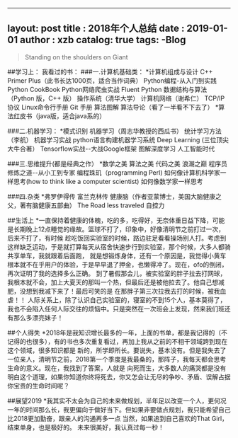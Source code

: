 ----
layout: post
title :   2018年个人总结
date : 2019-01-01
author : xzb
catalog: true
tags:
     -Blog
----
>Standing on the shoulders on Giant

##学习上：
我看过的书：
###一.计算机基础类：
*计算机组成与设计
C++ Primer Plus（此书长达1000页，适合当作词典）
Python编程-从入门到实践
Python CookBook
Python网络爬虫实战
Fluent Python
数据结构与算法（Python 版，C++ 版）
操作系统（清华大学）
计算机网络（谢希仁）
TCP/IP协议
Linux命令行手册
Git 手册
算法图解
算法导论（看了一半看不下去了）
*算法红皮书（java版，适合java系的）

###二.机器学习：
*模式识别
机器学习（周志华教授的西瓜书）
统计学习方法（李航）
机器学习实战
python语言构建机器学习系统
Deep Learning (三位顶尖大牛合著）
Tensorflow实战--大战Google框架
图解深度学习
人工智能时代

###三.思维提升(都是经典之作）
*数学之美
算法之美
代码之美
浪潮之巅
程序员修炼之道--从小工到专家
编程珠玑（programming Perl)
如何像计算机科学家一样思考(how to think like a computer scientist)
如何像数学家一样思考


###四.杂类
*弗罗伊得传
富兰克林传
健康脑（作者亚蒙博士，美国大脑健康之父，著有脑健康五部曲）
The Road less traveled
自控力



##生活上
    *一直保持着健康的体魄，吃的多，吃得好，无奈体重日益下降，可能是长期晚上12点睡觉的缘故。篮球不打了，印象中，好像清明节之前打过一次，后来不打了，有时候
趁吃饭回实验室的时候，路边驻足看看操场别人打。考虑到这样缺乏运动，于是就打算每天从宿舍快速步行到实验室，那个时候，大多人都骑共享单车，我就跟着后面跑，
就是想锻炼身体，还有一个原因是，我觉得小黄车根本就不在乎用户的体验，于是早早退了押金，也懒得冲了。现在，ofo的倒闭，再次证明了我的选择多么正确。
    到了暑假那会儿，被实验室的胖子拉去打网球，我根本就不会，加上大夏天的那叫一个热，但最后还是被他拉去了。他自己想减肥，没想到我减下来了！最后可笑的是
在那胖子第三次拉我去打的时候，被我血虐！！
    人际关系上，除了认识自己实验室的，寝室的不到15个人，基本莫得了，我也不会陷入任何人际交往的烦恼中。只是突然在一次班会上发现，然来我们班还有那么多漂亮妹子！
 
##个人得失
    *2018年是我知识增长最多的一年，上面的书单，都是我记得的（不记得的也很多），有的书也多次重复看过，再加上我从之前的不相干领域跨到现在这个领域，很多知识都是
 新的，所学即所长。要说失，基本没有。但是我失去了一位亲人，清明节之前，2018第一个季度是我最桑的，那阵子，我每天都会思考生命的意义。现在，我找到了答案，人就是
 向死而生，大多数人的痛哭都是没有明白这个道理，如果你知道你终将死去，你又怎会让无尽的争吵、矛盾、误解占据你宝贵的生命时间呢？
 
 
 ##展望2019
       *我其实不太会为自己的未来做规划，半年足以改变一个人，更何况一年的时间那么长，我更偏向于做好当下。但如果非要做点规划，我只能希望自己比2018更加勤奋，跟亲人的沟通再多一点
   当然，如果追到自己喜欢的That Girl，结束单身，也是极好的。
       未来很美好，我认真过每一秒！
    






